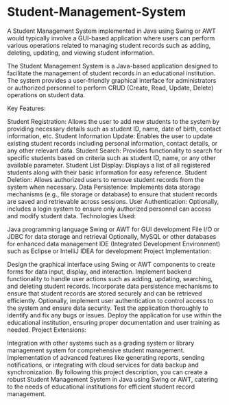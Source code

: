 # Student-Management-System

A Student Management System implemented in Java using Swing or AWT would typically involve a GUI-based application 
where users can perform various operations related to managing student records such as adding, deleting, updating,
and viewing student information. 

The Student Management System is a Java-based application designed to facilitate the management of student records in an educational institution. The system provides a user-friendly graphical interface for administrators or authorized personnel to perform CRUD (Create, Read, Update, Delete) operations on student data.

Key Features:

Student Registration: Allows the user to add new students to the system by providing necessary details such as student ID, name, date of birth, contact information, etc.
Student Information Update: Enables the user to update existing student records including personal information, contact details, or any other relevant data.
Student Search: Provides functionality to search for specific students based on criteria such as student ID, name, or any other available parameter.
Student List Display: Displays a list of all registered students along with their basic information for easy reference.
Student Deletion: Allows authorized users to remove student records from the system when necessary.
Data Persistence: Implements data storage mechanisms (e.g., file storage or database) to ensure that student records are saved and retrievable across sessions.
User Authentication: Optionally, includes a login system to ensure only authorized personnel can access and modify student data.
Technologies Used:

Java programming language
Swing or AWT for GUI development
File I/O or JDBC for data storage and retrieval
Optionally, MySQL or other databases for enhanced data management
IDE (Integrated Development Environment) such as Eclipse or IntelliJ IDEA for development
Project Implementation:

Design the graphical interface using Swing or AWT components to create forms for data input, display, and interaction.
Implement backend functionality to handle user actions such as adding, updating, searching, and deleting student records.
Incorporate data persistence mechanisms to ensure that student records are stored securely and can be retrieved efficiently.
Optionally, implement user authentication to control access to the system and ensure data security.
Test the application thoroughly to identify and fix any bugs or issues.
Deploy the application for use within the educational institution, ensuring proper documentation and user training as needed.
Project Extensions:

Integration with other systems such as a grading system or library management system for comprehensive student management.
Implementation of advanced features like generating reports, sending notifications, or integrating with cloud services for data backup and synchronization.
By following this project description, you can create a robust Student Management System in Java using Swing or AWT, catering to the needs of educational institutions for efficient student record management.
